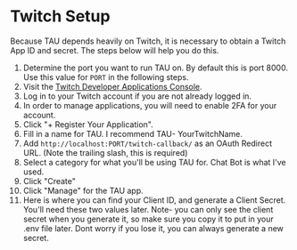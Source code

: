 # Twitch Setup

Because TAU depends heavily on Twitch, it is necessary to obtain a Twitch App ID and
secret. The steps below will help you do this.

1. Determine the port you want to run TAU on.  By default this is port 8000.  Use this value for `PORT` in the following steps.
1. Visit the [Twitch Developer Applications Console](https://dev.twitch.tv/console/apps).
1. Log in to your Twitch account if you are not already logged in.
1. In order to manage applications, you will need to enable 2FA for your account.
1. Click "+ Register Your Application".
1. Fill in a name for TAU. I recommend TAU- YourTwitchName.
1. Add `http://localhost:PORT/twitch-callback/` as an OAuth Redirect URL. (Note the trailing slash, this is required)
1. Select a category for what you'll be using TAU for. Chat Bot is what I've used.
1. Click "Create"
1. Click "Manage" for the TAU app.
1. Here is where you can find your Client ID, and generate a Client Secret. You'll need these two values later. Note- you can only see the client secret when you generate it, so make sure you copy it to put in your .env file later. Dont worry if you lose it, you can always generate a new secret.

